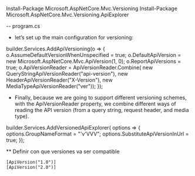 ﻿

Install-Package Microsoft.AspNetCore.Mvc.Versioning
Install-Package Microsoft.AspNetCore.Mvc.Versioning.ApiExplorer


-- program.cs

* let’s set up the main configuration for versioning:

builder.Services.AddApiVersioning(o =>
{
    o.AssumeDefaultVersionWhenUnspecified = true;
    o.DefaultApiVersion = new Microsoft.AspNetCore.Mvc.ApiVersion(1, 0);
    o.ReportApiVersions = true;
    o.ApiVersionReader = ApiVersionReader.Combine(
        new QueryStringApiVersionReader("api-version"),
        new HeaderApiVersionReader("X-Version"),
        new MediaTypeApiVersionReader("ver"));
});

* Finally, because we are going to support different versioning schemes, with the ApiVersionReader property, we combine different ways of reading the API version (from a query string, request header, and media type).

builder.Services.AddVersionedApiExplorer(
    options =>
    {
        options.GroupNameFormat = "'v'VVV";
        options.SubstituteApiVersionInUrl = true;
    });



** Definir con que versiones va ser compatible

    [ApiVersion("1.0")]
    [ApiVersion("2.0")]